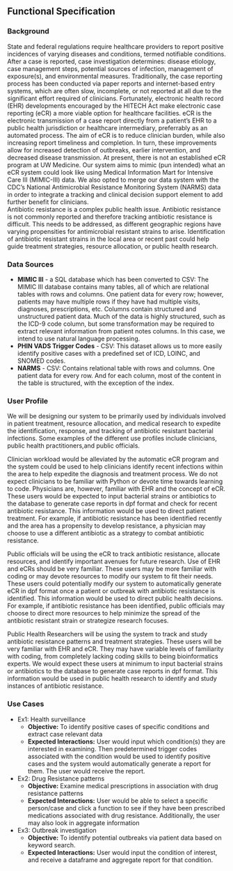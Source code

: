 ## Functional Specification  

### Background  
  
State and federal regulations require healthcare providers to report positive incidences of varying diseases and conditions, termed notifiable conditions. After a case is reported, case investigation determines: disease etiology, case management steps, potential sources of infection, management of exposure(s), and environmental measures. Traditionally, the case reporting process has been conducted via paper reports and internet-based entry systems, which are often slow, incomplete, or not reported at all due to the significant effort required of clinicians. Fortunately, electronic health record (EHR) developments encouraged by the HITECH Act make electronic case reporting (eCR) a more viable option for healthcare facilities. eCR is the electronic transmission of a case report directly from a patient’s EHR to a public health jurisdiction or healthcare intermediary, preferrably as an automated process. The aim of eCR is to reduce clinician burden, while also increasing report timeliness and completion. In turn, these improvements allow for increased detection of outbreaks, earlier intervention, and decreased disease transmission. At present, there is not an established eCR program at UW Medicine. Our system aims to mimic (pun intended) what an eCR system could look like using Medical Information Mart for Intensive Care III (MIMIC-III) data. We also opted to merge our data system with the CDC’s National Antimicrobial Resistance Monitoring System (NARMS) data in order to integrate a tracking and clinical decision support element to add further benefit for clinicians.  
Antibiotic resistance is a complex public health issue. Antibiotic resistance is not commonly reported and therefore tracking antibiotic resistance is difficult. This needs to be addressed, as different geographic regions have varying propensities for antimicrobial resistant strains to arise. Identification of antibiotic resistant strains in the local area or recent past could help guide treatment strategies, resource allocation, or public health research.  
  
### Data Sources  
* **MIMIC III** - a SQL database which has been converted to CSV: The MIMIC III database contains many tables, all of which are relational tables with rows and columns. One patient data for every row; however, patients may have multiple rows if they have had multiple visits, diagnoses, prescriptions, etc. Columns contain structured and unstructured patient data. Much of the data is highly structured, such as the ICD-9 code column, but some transformation may be required to extract relevant information from patient notes columns. In this case, we intend to use natural language processing.  
* **PHIN VADS Trigger Codes** - CSV: This dataset allows us to more easily identify positive cases with a predefined set of ICD, LOINC, and SNOMED codes.  
* **NARMS** - CSV: Contains relational table with rows and columns. One patient data for every row. And for each column, most of the content in the table is structured, with the exception of the index.  
  
### User Profile  
We will be designing our system to be primarily used by individuals involved in patient treatment, resource allocation, and medical research to expedite the identification, response, and tracking of antibiotic resistant bacterial infections. Some examples of the different use profiles include clinicians, public health practitioners,and public officials.  

Clinician workload would be alleviated by the automatic eCR program and the system could be used to help clinicians identify recent infections within the area to help expedite the diagnosis and treatment process. We do not expect clinicians to be familiar with Python or devote time towards learning to code. Physicians are, however, familiar with EHR and the concept of eCR. These users would be expected to input bacterial strains or antibiotics to the database to generate case reports in dpf format and check for recent antibiotic resistance. This information would be used to direct patient treatment. For example, if antibiotic resistance has been identified recently and the area has a propensity to develop resistance, a physician may choose to use a different antibiotic as a strategy to combat antibiotic resistance.  

Public officials will be using the eCR to track antibiotic resistance, allocate resources, and identify important avenues for future research. Use of EHR and eCRs should be very familiar. These users may be more familiar with coding or may devote resources to modify our system to fit their needs. These users could potentially modify our system to automatically generate eCR in dpf format once a patient or outbreak with antibiotic resistance is identified. This information would be used to direct public health decisions. For example, if antibiotic resistance has been identified, public officials may choose to direct more resources to help minimize the spread of the antibiotic resistant strain or strategize research focuses.  

Public Health Researchers will be using the system to track and study antibiotic resistance patterns and treatment strategies. These users will be very familiar with EHR and eCR. They may have variable levels of familiarity with coding, from completely lacking coding skills to being bioinformatics experts. We would expect these users at minimum to input bacterial strains or antibiotics to the database to generate case reports in dpf format. This information would be used in public health research to identify and study instances of antibiotic resistance.  
  
  
### Use Cases  
* Ex1: Health surveillance  
    * **Objective:** To identify positive cases of specific conditions and extract case relevant data  
    * **Expected Interactions:** User would input which condition(s) they are interested in examining. Then predetermined trigger codes associated with the condition would be used to identify positive cases and the system would automatically generate a report for them. The user would receive the report.  
* Ex2: Drug Resistance patterns    
    * **Objective:** Examine medical prescriptions in association with drug resistance patterns  
    * **Expected Interactions:** User would be able to select a specific person/case and click a function to see if they have been prescribed medications associated with drug resistance. Additionally, the user may also look in aggregate information  
* Ex3: Outbreak investigation  
    * **Objective:** To identify potential outbreaks via patient data based on keyword search.
    * **Expected Interactions:** User would input the condition of interest, and receive a dataframe and aggregate report for that condition.

